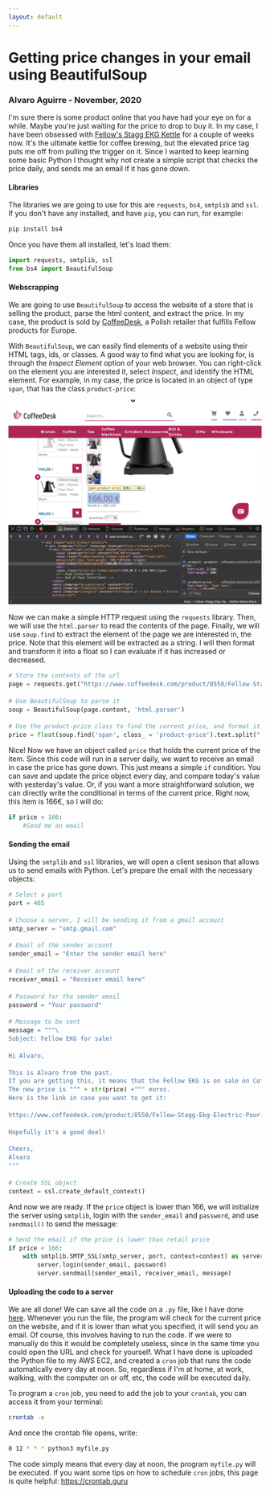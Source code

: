 ```yaml
---
layout: default
---
```


# Getting price changes in your email using BeautifulSoup

### Alvaro Aguirre - November, 2020

I'm sure there is some product online that you have had your eye on for a while. Maybe you're just waiting for the price to drop to buy it. In my case, I have been obsessed with <a href="https://fellowproducts.com/products/staggekg" target = "_blank">Fellow's Stagg EKG Kettle</a> for a couple of weeks now. It's the ultimate kettle for coffee brewing, but the elevated price tag puts me off from pulling the trigger on it. Since I wanted to keep learning some basic Python I thought why not create a simple script that checks the price daily, and sends me an email if it has gone down.

#### Libraries

The libraries we are going to use for this are `requests`, `bs4`, `smtplib` and `ssl`. If you don't have any installed, and have `pip`, you can run, for example:

````python
pip install bs4
````

Once you have them all installed, let's load them:

````python
import requests, smtplib, ssl
from bs4 import BeautifulSoup
````

#### Webscrapping

We are going to use `BeautifulSoup` to access the website of a store that is selling the product, parse the html content, and extract the price. In my case, the product is sold by <a href = "https://www.coffeedesk.com" target="_blank">CoffeeDesk</a>, a Polish retailer that fulfills Fellow products for Europe.

With `BeautifulSoup`, we can easily find elements of a website using their HTML tags, ids, or classes. A good way to find what you are looking for, is through the *Inspect Element* option of your web browser. You can right-click on the element you are interested it, select *Inspect*, and identify the HTML element. For example, in my case, the price is located in an object of type `span`, that has the class `product-price`:

![Screenshot](webscrap/screenshot.png)

Now we can make a simple HTTP request using the `requests` library. Then, we will use the `html.parser` to read the contents of the page. Finally, we will use `soup.find` to extract the element of the page we are interested in, the price. Note that this element will be extracted as a string. I will then format and transform it into a float so I can evaluate if it has increased or decreased.

````python
# Store the contents of the url
page = requests.get("https://www.coffeedesk.com/product/8558/Fellow-Stagg-Ekg-Electric-Pour-Over-Kettle-Matte-Black")

# Use BeautifulSoup to parse it
soup = BeautifulSoup(page.content, 'html.parser')

# Use the product-price class to find the current price, and format it into a float
price = float(soup.find('span', class_ = 'product-price').text.split(" ")[0].replace(",","."))
````

Nice! Now we have an object called `price` that holds the current price of the item. Since this code will run in a server daily, we want to receive an email in case the price has gone down. This just means a simple `if` condition. You can save and update the price object every day, and compare today's value with yesterday's value. Or, if you want a more straightforward solution, we can directly write the conditional in terms of the current price. Right now, this item is 166€, so I will do:

````python
if price < 166:
    #Send me an email
````

#### Sending the email

Using the `smtplib` and `ssl` libraries, we will open a client sesison that allows us to send emails with Python. Let's prepare the email with the necessary objects:

````python
# Select a port
port = 465

# Choose a server, I will be sending it from a gmail account
smtp_server = "smtp.gmail.com"

# Email of the sender account
sender_email = "Enter the sender email here"

# Email of the receiver account
receiver_email = "Receiver email here"

# Password for the sender email
password = "Your password"

# Message to be sent
message = """\
Subject: Fellow EKG for sale!

Hi Alvaro, 

This is Alvaro from the past.
If you are getting this, it means that the Fellow EKG is on sale on Coffeedesk.
The new price is """ + str(price) +""" euros.
Here is the link in case you want to get it:

https://www.coffeedesk.com/product/8558/Fellow-Stagg-Ekg-Electric-Pour-Over-Kettle-Matte-Black

Hopefully it's a good deal!

Cheers,
Alvaro
"""

# Create SSL object
context = ssl.create_default_context()
````

And now we are ready. If the `price` object is lower than 166, we will initialize the server using `smtplib`, login with the `sender_email` and `password`, and use `sendmail()` to send the message:

````python
# Send the email if the price is lower than retail price
if price < 166:
    with smtplib.SMTP_SSL(smtp_server, port, context=context) as server:
        server.login(sender_email, password)
        server.sendmail(sender_email, receiver_email, message)
````

#### Uploading the code to a server

We are all done! We can save all the code on a `.py` file, like I have done <a href = "webscrap/OnSale.py" target = "_blank">here</a>. Whenever you run the file, the program will check for the current price on the website, and if it is lower than what you specified, it will send you an email. Of course, this involves having to run the code. If we were to manually do this it would be completely useless, since in the same time you could open the URL and check for yourself. What I have done is uploaded the Python file to my AWS EC2, and created a `cron` job that runs the code automatically every day at noon. So, regardless if I'm at home, at work, walking, with the computer on or off, etc, the code will be executed daily.

To program a `cron` job, you need to add the job to your `crontab`, you can access it from your terminal:

````bash
crontab -e
````

And once the crontab file opens, write:

````bash
0 12 * * * python3 myfile.py
````

The code simply means that every day at noon, the program `myfile.py` will be executed. If you want some tips on how to schedule `cron` jobs, this page is quite helpful: <a href = "https://crontab.guru" target = "_blank">https://crontab.guru</a>